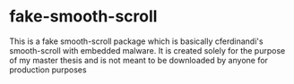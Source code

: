 # fake-smooth-scroll
This is a fake smooth-scroll package which is basically cferdinandi's smooth-scroll with embedded malware. It is created solely for the purpose of my master thesis and is not meant to be downloaded by anyone for production purposes
